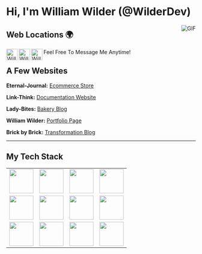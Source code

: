 # Hi, I'm William Wilder (@WilderDev)

<img align="right" alt="GIF" src="https://i.pinimg.com/originals/e4/26/70/e426702edf874b181aced1e2fa5c6cde.gif" />


## Web Locations 🌍
[<img align="left" alt="William Wilder Github Link" width="30px" src="https://cdn.jsdelivr.net/npm/simple-icons@3.13.0/icons/github.svg" />](https://www.willwilder.com)
[<img align="left" alt="William Wilder LinkedIn Link" width="30px" src="https://cdn.jsdelivr.net/npm/simple-icons@v3/icons/linkedin.svg" />](https://www.linkedin.com/in/william-wilder-4ab634206/)
[<img align="left" alt="William Wilder Email Link" width="30px" src="https://cdn.jsdelivr.net/npm/simple-icons@3.13.0/icons/minutemailer.svg" />](mailto:WilliamJohnWilder@outlook.com)

Feel Free To Message Me Anytime!

## A Few Websites

**Eternal-Journal:** [Ecommerce Store](https://github.com/WilderDev/eternal-journal-ecommerce-PWA)

**Link-Think:** [Documentation Website](https://github.com/WilderDev/Link-Think)

**Lady-Bites:** [Bakery Blog](https://github.com/WilderDev/Lady-Bites_Blog)

**William Wilder:** [Portfolio Page](https://github.com/WilderDev/Personal-Portfolio)

**Brick by Brick:** [Transformation Blog](https://github.com/WilderDev/Brick_by_Brick---Blog)

-----

## My Tech Stack

<table>
  <tbody>
    <tr valign="center">
      <td width="25%" align="center">
        <img height="64px" src="https://cdn.svgporn.com/logos/gatsby.svg">
      </td>
      <td width="25%" align="center">
        <img height="64px" src="https://cdn.svgporn.com/logos/html-5.svg">
      </td>
      <td width="25%" align="center">
        <img height="64px" src="https://cdn.svgporn.com/logos/css-3.svg">
      </td>
      <td width="25%" align="center">
        <img height="64px" src="https://cdn.svgporn.com/logos/javascript.svg">
      </td>
    </tr>
    <tr valign="center">
      <td width="25%" align="center">
        <img height="64px" src="https://cdn.svgporn.com/logos/react.svg">
      </td>
      <td width="25%" align="center">
        <img height="64px" src="https://cdn.svgporn.com/logos/nextjs.svg">
      </td>
      <td width="25%" align="center">
        <img height="64px" src="https://cdn.svgporn.com/logos/git-icon.svg">
      </td>
      <td width="25%" align="center">
        <img height="64px" src="https://cdn.svgporn.com/logos/visual-studio-code.svg">
      </td>
    </tr>
    <tr valign="center">
      <td width="25%" align="center">
        <img height="64px" src="https://cdn.svgporn.com/logos/nodejs.svg">
      </td>
      <td width="25%" align="center">
        <img height="64px" src="https://cdn.svgporn.com/logos/sass.svg">
      </td>
      <td width="25%" align="center">
        <img height="64px" src="https://cdn.svgporn.com/logos/mongodb.svg">
      </td>
      <td width="25%" align="center">
        <img height="64px" src="https://cdn.svgporn.com/logos/netlify.svg">
      </td>
    </tr>
  </tbody>
</table>


<!--- ### Check out My Blog Posts
https://github.com/Souravdey777/Github-Cards-External-Blogs --->


